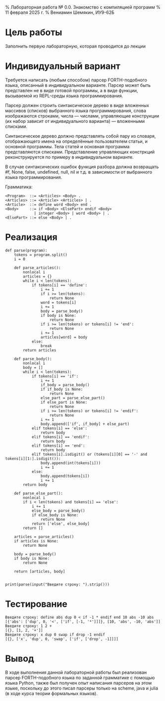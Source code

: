 % Лабораторная работа № 0.0. Знакомство с компиляцией программ
% 11 февраля 2025 г.
% Вениамин Шемякин, ИУ9-62Б

# Цель работы
Заполнить первую лабораторную, которая проводится до лекции

# Индивидуальный вариант
Требуется написать (любым способом) парсер FORTH-подобного языка, описанный в индивидуальном варианте. 
Парсер может быть представлен не в виде готовой программы, 
а в виде функции, вызываемой из REPL-среды языка программирования.

Парсер должен строить синтаксическое дерево в виде вложенных массивов (списков)
выбранного языка программирования, слова изображаются строками, числа — числами,
управляющие конструкции (их набор зависит от индивидуального варианта) — вложенными списками.

Синтаксическое дерево должно представлять собой пару из словаря, отображающего имена
на определённые пользователем статьи, и основной программы.
Тела статей и основная программа представляются списками. 
Представление управляющих констркций реконструируется по примеру в индивидуальном варианте.

В случае синтаксических ошибок функция разбора должна возвращать 
#f, None, false, undefined, null, nil и т.д. в зависимости от выбранного языка программирования.

Грамматика:

```
<Program>  ::= <Articles> <Body> .
<Articles> ::= <Article> <Articles> | .
<Article>  ::= define word <Body> end .
<Body>     ::= if <Body> <ElsePart> endif <Body>
             | integer <Body> | word <Body> | .
<ElsePart> ::= else <Body> | .
```

# Реализация
```
def parse(program):
    tokens = program.split()
    i = 0

    def parse_articles():
        nonlocal i
        articles = {}
        while i < len(tokens):
            if tokens[i] == 'define':
                i += 1
                if i >= len(tokens):
                    return None
                word = tokens[i]
                i += 1
                body = parse_body()
                if body is None:
                    return None
                if i >= len(tokens) or tokens[i] != 'end':
                    return None
                i += 1
                articles[word] = body
            else:
                break
        return articles

    def parse_body():
        nonlocal i
        body = []
        while i < len(tokens):
            if tokens[i] == 'if':
                i += 1
                if_body = parse_body()
                if if_body is None:
                    return None
                else_part = parse_else_part()
                if else_part is None:
                    return None
                if i >= len(tokens) or tokens[i] != 'endif':
                    return None
                i += 1
                body.append(['if', if_body] + else_part)
            elif tokens[i] == 'else':
                return body
            elif tokens[i] == 'endif':
                return body
            elif tokens[i] == 'end':
                return body
            elif tokens[i].isdigit() or (tokens[i][0] == '-' and tokens[i][1:].isdigit()):
                body.append(int(tokens[i]))
                i += 1
            else:
                body.append(tokens[i])
                i += 1
        return body

    def parse_else_part():
        nonlocal i
        if i < len(tokens) and tokens[i] == 'else':
            i += 1
            else_body = parse_body()
            if else_body is None:
                return None
            return ['else', else_body]
        return []

    articles = parse_articles()
    if articles is None:
        return None

    body = parse_body()
    if body is None:
        return None

    return [articles, body]


print(parse(input("Введите строку: ").strip()))
```

# Тестирование
```
Введите строку: define abs dup 0 < if -1 * endif end 10 abs -10 abs
[{'abs': ['dup', 0, '<', ['if', [-1, '*']]]}, [10, 'abs', -10, 'abs']]
Введите строку: 1 2 +
[{}, [1, 2, '+']]
Введите строку: x dup 0 swap if drop -1 endif
[{}, ['x', 'dup', 0, 'swap', ['if', ['drop', -1]]]]
```

# Вывод
В ходе выполнения данной лабораторной работы был реализован парсер FORTH-подобного языка
по заданной грамматике с помощью языка Python, также был получен опыт написания парсеров
на этом языке, поскольку до этого писал парсеры только на scheme, java и julia 
(в ходе курса теории формальных языков).